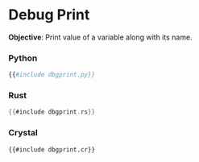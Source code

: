 # Debug Print

**Objective**: Print value of a variable along with its name.

### Python

```python
{{#include dbgprint.py}}
```

### Rust

```rust
{{#include dbgprint.rs}}
```

### Crystal

```crystal
{{#include dbgprint.cr}}
```

